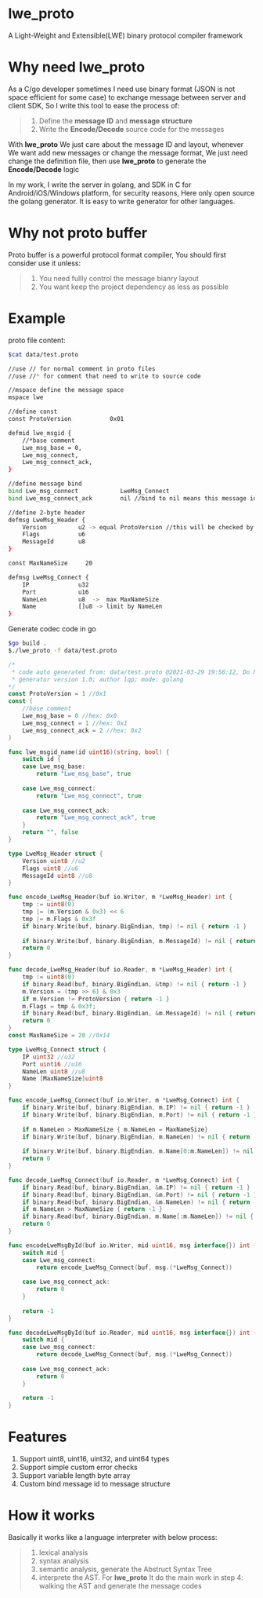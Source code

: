 # lwe_proto
A Light-Weight and Extensible(LWE) binary protocol compiler framework 

# Why need lwe_proto
As a C/go developer sometimes I need use binary format (JSON is not space efficient for some case) to exchange message between server and client SDK, So I write this tool to ease the process of:
> 1. Define the **message ID** and **message structure**
> 2. Write the **Encode/Decode** source code for the messages

With **lwe_proto** We just care about the message ID and layout, whenever We want add new messages or change the message format, We just need change the definition file, then use **lwe_proto** to generate the  **Encode/Decode** logic

In my work, I write the server in golang, and SDK in C for Android/iOS/Windows platform, for security reasons, Here only open source the golang generator. It is easy to write generator for other languages.

# Why not proto buffer
Proto buffer is a powerful protocol format compiler, You should first consider use it unless:
> 1. You need fullly control the message bianry layout
> 2. You want keep the project dependency as less as possible

# Example
proto file content:
```bash
$cat data/test.proto 

//use // for normal comment in proto files
//use //* for comment that need to write to source code

//mspace define the message space
mspace lwe

//define const
const ProtoVersion           0x01

defmid lwe_msgid {
    //*base comment
    Lwe_msg_base = 0,
    Lwe_msg_connect,
    Lwe_msg_connect_ack,
}

//define message bind 
bind Lwe_msg_connect            LweMsg_Connect
bind Lwe_msg_connect_ack        nil //bind to nil means this message id has no body

//define 2-byte header
defmsg LweMsg_Header {
    Version         u2 -> equal ProtoVersion //this will be checked by generated code
    Flags           u6
    MessageId       u8
}

const MaxNameSize     20

defmsg LweMsg_Connect {
    IP              u32
    Port            u16
    NameLen         u8  ->  max MaxNameSize
    Name            []u8 -> limit by NameLen
}

```

Generate codec code in go

```bash
$go build .
$./lwe_proto -f data/test.proto 
```
```go
/*
 * code auto generated from: data/test.proto @2021-03-29 19:56:12, Do NOT touch by hand!!!
 * generator version 1.0; author lqp; mode: golang
*/
const ProtoVersion = 1 //0x1
const (
    //base comment
    Lwe_msg_base = 0 //hex: 0x0
    Lwe_msg_connect = 1 //hex: 0x1
    Lwe_msg_connect_ack = 2 //hex: 0x2
)

func lwe_msgid_name(id uint16)(string, bool) {
    switch id {
    case Lwe_msg_base:
        return "Lwe_msg_base", true
    
    case Lwe_msg_connect:
        return "Lwe_msg_connect", true
    
    case Lwe_msg_connect_ack:
        return "Lwe_msg_connect_ack", true
    }
    return "", false
}

type LweMsg_Header struct {
    Version uint8 //u2
    Flags uint8 //u6
    MessageId uint8 //u8
}

func encode_LweMsg_Header(buf io.Writer, m *LweMsg_Header) int {
    tmp := uint8(0)
    tmp |= (m.Version & 0x3) << 6
    tmp |= m.Flags & 0x3f
    if binary.Write(buf, binary.BigEndian, tmp) != nil { return -1 }
    
    if binary.Write(buf, binary.BigEndian, m.MessageId) != nil { return -1 }
    return 0
}

func decode_LweMsg_Header(buf io.Reader, m *LweMsg_Header) int {
    tmp := uint8(0)
    if binary.Read(buf, binary.BigEndian, &tmp) != nil { return -1 }
    m.Version = (tmp >> 6) & 0x3
    if m.Version != ProtoVersion { return -1 }
    m.Flags = tmp & 0x3f;
    if binary.Read(buf, binary.BigEndian, &m.MessageId) != nil { return -1 }
    return 0
}
const MaxNameSize = 20 //0x14

type LweMsg_Connect struct {
    IP uint32 //u32
    Port uint16 //u16
    NameLen uint8 //u8
    Name [MaxNameSize]uint8
}

func encode_LweMsg_Connect(buf io.Writer, m *LweMsg_Connect) int {
    if binary.Write(buf, binary.BigEndian, m.IP) != nil { return -1 }
    if binary.Write(buf, binary.BigEndian, m.Port) != nil { return -1 }
    
    if m.NameLen > MaxNameSize { m.NameLen = MaxNameSize} 
    if binary.Write(buf, binary.BigEndian, m.NameLen) != nil { return -1 }
    
    if binary.Write(buf, binary.BigEndian, m.Name[0:m.NameLen]) != nil { return -1 }
    return 0
}

func decode_LweMsg_Connect(buf io.Reader, m *LweMsg_Connect) int {
    if binary.Read(buf, binary.BigEndian, &m.IP) != nil { return -1 }
    if binary.Read(buf, binary.BigEndian, &m.Port) != nil { return -1 }
    if binary.Read(buf, binary.BigEndian, &m.NameLen) != nil { return -1 }
    if m.NameLen > MaxNameSize { return -1 }
    if binary.Read(buf, binary.BigEndian, m.Name[:m.NameLen]) != nil { return -1 }
    return 0
}

func encodeLweMsgById(buf io.Writer, mid uint16, msg interface{}) int {
    switch mid {
    case Lwe_msg_connect:
        return encode_LweMsg_Connect(buf, msg.(*LweMsg_Connect))
    
    case Lwe_msg_connect_ack:
        return 0
    }
    
    return -1
}

func decodeLweMsgById(buf io.Reader, mid uint16, msg interface{}) int {
    switch mid {
    case Lwe_msg_connect:
        return decode_LweMsg_Connect(buf, msg.(*LweMsg_Connect))
    
    case Lwe_msg_connect_ack:
        return 0
    }
    
    return -1
}

```

# Features
1. Support uint8, uint16, uint32, and uint64 types
2. Support simple custom error checks
3. Support variable length byte array
4. Custom bind message id to message structure

# How it works
Basically it works like a language interpreter with below process:
> 1. lexical analysis
> 2. syntax analysis
> 3. semantic analysis, generate the Abstruct Syntax Tree
> 4. interprete the AST. 
For **lwe_proto** It do the main work in step 4: walking the AST and generate the message codes
